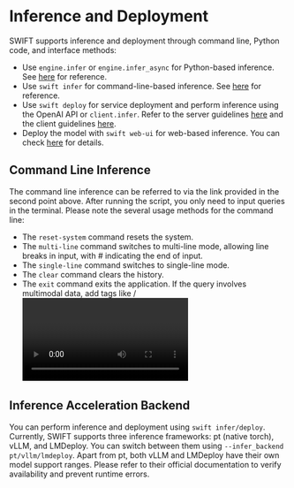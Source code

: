 # Inference and Deployment

SWIFT supports inference and deployment through command line, Python code, and interface methods:
- Use `engine.infer` or `engine.infer_async` for Python-based inference. See [here](https://github.com/modelscope/ms-swift/blob/main/examples/infer/demo.py) for reference.
- Use `swift infer` for command-line-based inference. See [here](https://github.com/modelscope/ms-swift/blob/main/examples/infer/cli_demo.sh) for reference.
- Use `swift deploy` for service deployment and perform inference using the OpenAI API or `client.infer`. Refer to the server guidelines [here](https://github.com/modelscope/ms-swift/tree/main/examples/deploy/server) and the client guidelines [here](https://github.com/modelscope/ms-swift/tree/main/examples/deploy/client).
- Deploy the model with `swift web-ui` for web-based inference. You can check [here](../GetStarted/Interface-usage.md) for details.


## Command Line Inference

The command line inference can be referred to via the link provided in the second point above. After running the script, you only need to input queries in the terminal. Please note the several usage methods for the command line:

- The `reset-system` command resets the system.
- The `multi-line` command switches to multi-line mode, allowing line breaks in input, with # indicating the end of input.
- The `single-line` command switches to single-line mode.
- The `clear` command clears the history.
- The `exit` command exits the application.
If the query involves multimodal data, add tags like <image>/<video>/<audio>. For example, input `<image>What is in the image?`, and you can then input the image address.

## Inference Acceleration Backend
You can perform inference and deployment using `swift infer/deploy`. Currently, SWIFT supports three inference frameworks: pt (native torch), vLLM, and LMDeploy. You can switch between them using `--infer_backend pt/vllm/lmdeploy`. Apart from pt, both vLLM and LMDeploy have their own model support ranges. Please refer to their official documentation to verify availability and prevent runtime errors.
